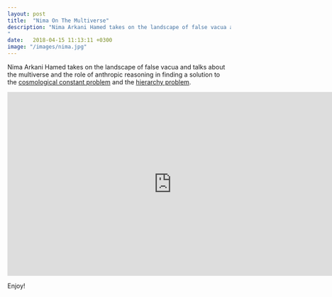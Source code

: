 ```yaml
---
layout: post
title:  "Nima On The Multiverse"
description: "Nima Arkani Hamed takes on the landscape of false vacua and talks about the multiverse and the role of anthropic reasoning in finding a solution to the cosmological constant problem and the hierarchy problem.
"
date:   2018-04-15 11:13:11 +0300
image: "/images/nima.jpg"
---
```

Nima Arkani Hamed takes on the landscape of false vacua and talks about the multiverse and the role of anthropic reasoning in finding a solution to the [cosmological constant problem](https://en.wikipedia.org/wiki/Cosmological_constant_problem) and the [hierarchy problem](https://en.wikipedia.org/wiki/Hierarchy_problem).

<iframe width="740" height="415" src="https://www.youtube.com/embed/FrTq_m1pLz8" frameborder="0" allowfullscreen></iframe>

Enjoy!
